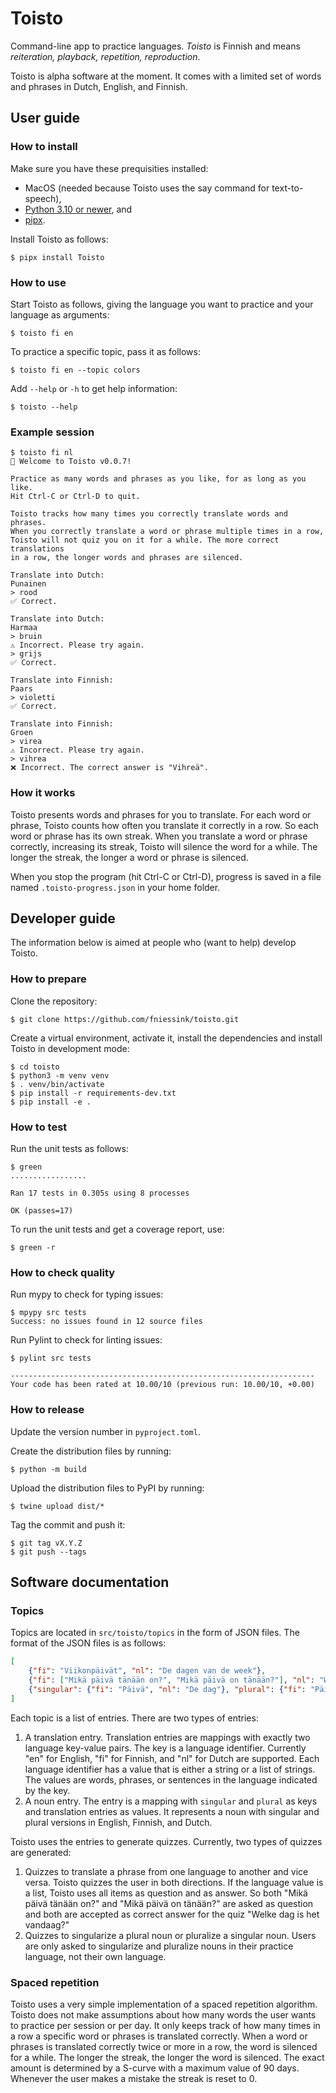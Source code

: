 # Toisto

Command-line app to practice languages. *Toisto* is Finnish and means *reiteration, playback, repetition, reproduction*.

Toisto is alpha software at the moment. It comes with a limited set of words and phrases in Dutch, English, and Finnish.

## User guide

### How to install

Make sure you have these prequisities installed:

- MacOS (needed because Toisto uses the say command for text-to-speech),
- [Python 3.10 or newer](https://python.org), and
- [pipx](https://pypa.github.io/pipx/).

Install Toisto as follows:

```console
$ pipx install Toisto
```

### How to use

Start Toisto as follows, giving the language you want to practice and your language as arguments:

```console
$ toisto fi en
```

To practice a specific topic, pass it as follows:

```console
$ toisto fi en --topic colors
```

Add `--help` or `-h` to get help information:

```console
$ toisto --help
```

### Example session

```console
$ toisto fi nl
👋 Welcome to Toisto v0.0.7!

Practice as many words and phrases as you like, for as long as you like.
Hit Ctrl-C or Ctrl-D to quit.

Toisto tracks how many times you correctly translate words and phrases.
When you correctly translate a word or phrase multiple times in a row,
Toisto will not quiz you on it for a while. The more correct translations
in a row, the longer words and phrases are silenced.

Translate into Dutch:
Punainen
> rood
✅ Correct.

Translate into Dutch:
Harmaa
> bruin
⚠️ Incorrect. Please try again.
> grijs
✅ Correct.

Translate into Finnish:
Paars
> violetti
✅ Correct.

Translate into Finnish:
Groen
> virea
⚠️ Incorrect. Please try again.
> vihrea
❌ Incorrect. The correct answer is "Vihreä".
```

### How it works

Toisto presents words and phrases for you to translate. For each word or phrase, Toisto counts how often you translate it correctly in a row. So each word or phrase has its own streak. When you translate a word or phrase correctly, increasing its streak, Toisto will silence the word for a while. The longer the streak, the longer a word or phrase is silenced.

When you stop the program (hit Ctrl-C or Ctrl-D), progress is saved in a file named `.toisto-progress.json` in your home folder.

## Developer guide

The information below is aimed at people who (want to help) develop Toisto.

### How to prepare

Clone the repository:

```console
$ git clone https://github.com/fniessink/toisto.git
```

Create a virtual environment, activate it, install the dependencies and install Toisto in development mode:

```console
$ cd toisto
$ python3 -m venv venv
$ . venv/bin/activate
$ pip install -r requirements-dev.txt
$ pip install -e .
```

### How to test

Run the unit tests as follows:

```console
$ green
.................

Ran 17 tests in 0.305s using 8 processes

OK (passes=17)
```

To run the unit tests and get a coverage report, use:

```console
$ green -r
```

### How to check quality

Run mypy to check for typing issues:

```console
$ mpypy src tests
Success: no issues found in 12 source files
```

Run Pylint to check for linting issues:

```console
$ pylint src tests

--------------------------------------------------------------------
Your code has been rated at 10.00/10 (previous run: 10.00/10, +0.00)
```

### How to release

Update the version number in `pyproject.toml`.

Create the distribution files by running:

```console
$ python -m build
```

Upload the distribution files to PyPI by running:

```console
$ twine upload dist/*
```

Tag the commit and push it:

```console
$ git tag vX.Y.Z
$ git push --tags
```

## Software documentation

### Topics

Topics are located in `src/toisto/topics` in the form of JSON files. The format of the JSON files is as follows:

```json
[
    {"fi": "Viikonpäivät", "nl": "De dagen van de week"},
    {"fi": ["Mikä päivä tänään on?", "Mikä päivä on tänään?"], "nl": "Welke dag is het vandaag?"}
    {"singular": {"fi": "Päivä", "nl": "De dag"}, "plural": {"fi": "Päivät", "nl": "De dagen"}},
]
```

Each topic is a list of entries. There are two types of entries:
1. A translation entry. Translation entries are mappings with exactly two language key-value pairs. The key is a language identifier. Currently "en" for English, "fi" for Finnish, and "nl" for Dutch are supported. Each language identifier has a value that is either a string or a list of strings. The values are words, phrases, or sentences in the language indicated by the key.
2. A noun entry. The entry is a mapping with `singular` and `plural` as keys and translation entries as values. It represents a noun with singular and plural versions in English, Finnish, and Dutch.

Toisto uses the entries to generate quizzes. Currently, two types of quizzes are generated:
1. Quizzes to translate a phrase from one language to another and vice versa. Toisto quizzes the user in both directions. If the language value is a list, Toisto uses all items as question and as answer. So both "Mikä päivä tänään on?" and "Mikä päivä on tänään?" are asked as question and both are accepted as correct answer for the quiz "Welke dag is het vandaag?"
2. Quizzes to singularize a plural noun or pluralize a singular noun. Users are only asked to singularize and pluralize nouns in their practice language, not their own language.

### Spaced repetition

Toisto uses a very simple implementation of a spaced repetition algorithm. Toisto does not make assumptions about how many words the user wants to practice per session or per day. It only keeps track of how many times in a row a specific word or phrases is translated correctly. When a word or phrases is translated correctly twice or more in a row, the word is silenced for a while. The longer the streak, the longer the word is silenced. The exact amount is determined by a S-curve with a maximum value of 90 days. Whenever the user makes a mistake the streak is reset to 0.

